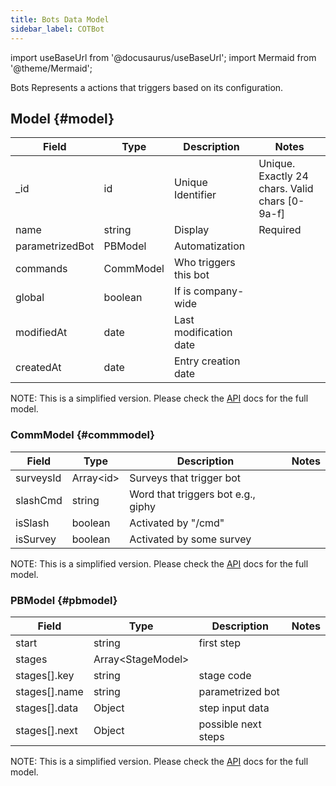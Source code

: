 ```yaml
---
title: Bots Data Model
sidebar_label: COTBot
---
```

import useBaseUrl from '@docusaurus/useBaseUrl'; 
import Mermaid from '@theme/Mermaid';


Bots Represents a actions that triggers based on its configuration.

## Model {#model}

| Field | Type | Description | Notes |
| ----  | ---- | ----------- | ----  |
| _id   | id   | Unique Identifier   | Unique. Exactly 24 chars. Valid chars [0-9a-f] |
| name  | string | Display   | Required |
| parametrizedBot | PBModel | Automatization |
| commands | CommModel | Who triggers this bot |  
| global | boolean | If is company-wide 
| modifiedAt | date | Last modification date
| createdAt | date | Entry creation date
NOTE: This is a simplified version. Please check the [API](https://www.cotalker.com/swagger/core/?key=woubtjf4olr0t4zgutuwn6scbcm6hd3qh1cgl5obmohpbm3mfublnwcvv67lodgjvd3h86s9ppshtvmf95gepsqh6nizq9liu7f) docs for the full model.

### CommModel {#commmodel}

| Field | Type | Description | Notes |
| ----  | ---- | ----------- | ----  |
| surveysId | Array\<id\> | Surveys that trigger bot | |
| slashCmd | string | Word that triggers bot e.g., giphy |
| isSlash | boolean | Activated by "/cmd" | 
| isSurvey | boolean | Activated by some survey | 
NOTE: This is a simplified version. Please check the [API](https://www.cotalker.com/swagger/core/?key=woubtjf4olr0t4zgutuwn6scbcm6hd3qh1cgl5obmohpbm3mfublnwcvv67lodgjvd3h86s9ppshtvmf95gepsqh6nizq9liu7f) docs for the full model.

### PBModel {#pbmodel}

| Field | Type | Description | Notes |
| ----  | ---- | ----------- | ----  |
| start | string | first step 
| stages | Array\<StageModel\> | | |
| stages[].key | string | stage code | |
| stages[].name | string | parametrized bot | |
| stages[].data | Object | step input data | |
| stages[].next | Object | possible next steps | | 

NOTE: This is a simplified version. Please check the [API](https://www.cotalker.com/swagger/core/?key=woubtjf4olr0t4zgutuwn6scbcm6hd3qh1cgl5obmohpbm3mfublnwcvv67lodgjvd3h86s9ppshtvmf95gepsqh6nizq9liu7f) docs for the full model.